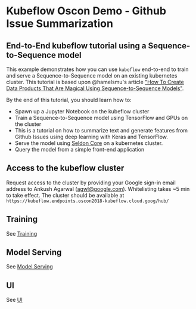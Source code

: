 # Kubeflow Oscon Demo - Github Issue Summarization

## End-to-End kubeflow tutorial using a Sequence-to-Sequence model

This example demonstrates how you can use `kubeflow` end-to-end to train and
serve a Sequence-to-Sequence model on an existing kubernetes cluster. This
tutorial is based upon @hamelsmu's article ["How To Create Data Products That
Are Magical Using Sequence-to-Sequence
Models"](https://medium.com/@hamelhusain/how-to-create-data-products-that-are-magical-using-sequence-to-sequence-models-703f86a231f8).

By the end of this tutorial, you should learn how to:

*   Spawn up a Jupyter Notebook on the kubeflow cluster
*   Train a Sequence-to-Sequence model using TensorFlow and GPUs on the cluster
  * This is a tutorial on how to summarize text and generate features from Github Issues using deep learning with Keras and TensorFlow.
*   Serve the model using [Seldon Core](https://github.com/SeldonIO/seldon-core/) on a kubernetes cluster.
*   Query the model from a simple front-end application

## Access to the kubeflow cluster

Request access to the cluster by providing your Google sign-in email address to Ankush Agarwal (agwl@google.com). Whitelisting takes ~5 min to take effect. The cluster should be available at `https://kubeflow.endpoints.oscon2018-kubeflow.cloud.goog/hub/`

## Training

See [Training](Training.md)

## Model Serving

See [Model Serving](Serving.md)

## UI

See [UI](UI.md)
